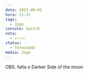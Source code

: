 ```yaml
---
date: 2025-06-01
hora: 21:37
tags:
  - Jogo
console: Switch
nota:
  - ⭐⭐⭐⭐
status:
  - Terminado
media: Jogo
---
```

OBS. falta o Darker Side of the moon








